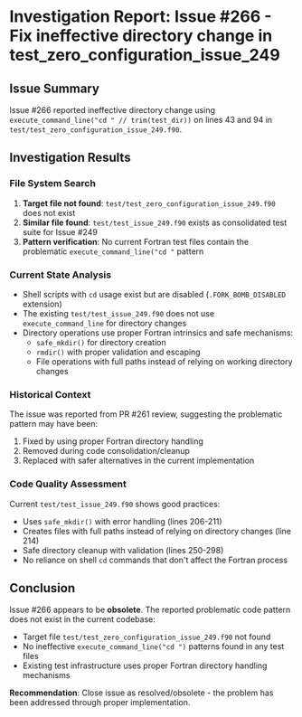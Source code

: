 # Investigation Report: Issue #266 - Fix ineffective directory change in test_zero_configuration_issue_249

## Issue Summary
Issue #266 reported ineffective directory change using `execute_command_line("cd " // trim(test_dir))` on lines 43 and 94 in `test/test_zero_configuration_issue_249.f90`.

## Investigation Results

### File System Search
1. **Target file not found**: `test/test_zero_configuration_issue_249.f90` does not exist
2. **Similar file found**: `test/test_issue_249.f90` exists as consolidated test suite for Issue #249
3. **Pattern verification**: No current Fortran test files contain the problematic `execute_command_line("cd "` pattern

### Current State Analysis
- Shell scripts with `cd` usage exist but are disabled (`.FORK_BOMB_DISABLED` extension)
- The existing `test/test_issue_249.f90` does not use `execute_command_line` for directory changes
- Directory operations use proper Fortran intrinsics and safe mechanisms:
  - `safe_mkdir()` for directory creation
  - `rmdir()` with proper validation and escaping
  - File operations with full paths instead of relying on working directory changes

### Historical Context
The issue was reported from PR #261 review, suggesting the problematic pattern may have been:
1. Fixed by using proper Fortran directory handling
2. Removed during code consolidation/cleanup
3. Replaced with safer alternatives in the current implementation

### Code Quality Assessment
Current `test/test_issue_249.f90` shows good practices:
- Uses `safe_mkdir()` with error handling (lines 206-211)
- Creates files with full paths instead of relying on directory changes (line 214)
- Safe directory cleanup with validation (lines 250-298)
- No reliance on shell `cd` commands that don't affect the Fortran process

## Conclusion
Issue #266 appears to be **obsolete**. The reported problematic code pattern does not exist in the current codebase:
- Target file `test/test_zero_configuration_issue_249.f90` not found
- No ineffective `execute_command_line("cd ")` patterns found in any test files
- Existing test infrastructure uses proper Fortran directory handling mechanisms

**Recommendation**: Close issue as resolved/obsolete - the problem has been addressed through proper implementation.